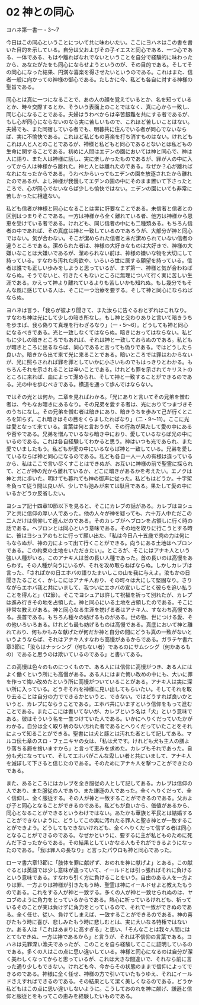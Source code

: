 # 02 神との同心

ヨハネ第一書一・3〜7

今日はこの同心ということについて共に味わいたい。ここにヨハネはこの書を書いた目的を示している。自分は父およびその子イエスと同心である、一つ心である、一体である、もはや離ればなれでないということを自分で経験的に味わったから、あなたがたをも同心にならせようというのが、その目的である。そしてその同心になった結果、円満な喜楽を得させたいというのである。これはまた、信者一般に向かっての神様の御心である。たしかに今、私ども各自に対する神様の聖旨である。

同心とは真に一つになることで、あの人の顔を覚えているとか、名を知っているとか、時々交際するとか、そういう表面上のことではなく、真に心から一致し、同じ心になることである。夫婦はうわべからは辛苦銀難を共にする者であるが、もし心が同心にならないのなら実に苦しいもので、これほど苦しいことはない。夫婦でも、また同宿している者でも、明暮共に住んでいる者が同心でないならば、実に不愉快である。これほど私どもの喜楽を打ち消すものはない。けれどもこれは人と人とのことであるが、神様と私どもと同心であるとないとは私どもの生命に関することである。初めに人間はエデンの園においては神と同心で、神は人に語り、また人は神様に話し、実に楽しかったものであるが、罪が人の中に入ってから人は神様から離れた。神と人とは離れたのである。なぜか？心が離ればなれになったからである。うわべからいってもエデンの園を放逐されたから離れたのであるが、よし神様が我慢してエデンの園の中にそのまま置いて下さったところで、心が同心でないならば少しも愉快ではない。エデンの園にいても非常に苦しかったに相違ない。

私ども信者が神様と同心になることは実に肝要なことである。未信者と信者との区別はつまりそこである。一方は神様から全く離れている者、他方は神様から恩恵を受けている者である。けれども、同じ信者の中にも二種類ある。もちろん信者の中であれば、その真底は神と一致しているのであろうが、大部分が神と同心ではない。気が合わない。そこが潔められた信者と未だ潔められていない信者の違うところである。潔められた者は、神様の大好きなものは大好きで、神様の大嫌いなことは大嫌いであるが、潔められない前は、神様の嫌いな物を大切にして持っている。すなわち汚れた肉欲や、いろいろ世に属する願望を持っている。信者は誰でも正しい歩みをしようと思っているが、まず第一、神様と気が合わねばならぬ。そうでないと、行きたくもないところに無理について行く実に苦しい生涯である。かえって神より離れているよりも苦しいかも知れぬ。もし幾分でもそんな風に感じている人は、そこに一つ治療を要する。そして神と同心にならねばならぬ。

ヨハネは言う、「我らが彼より聞きて、また汝らに告ぐるおとずれはこれなり。すなわち神は光にして少しの暗き所なし。もし神と交わりありと言いて暗きうちを歩まば、我ら偽りて真理を行わざるなり」（一・5〜6）。どうしても神と同心になるべきである。光と一致しなくてはならぬ。暗きにおってはならない。私どもに少しの暗きところでもあれば、それは神と一致しておらぬのである。私どもが暗きところに出るならば、同心であると言っても偽りである。ではどうしたら良いか。暗きから出て来て光に来ることである。暗いところでは罪はわからないが、光に照らされれば罪を罪としていかに小さいものでもはっきりとわかる。もちろんそれを示されることは辛いことである。けれども罪を示されてキリストのところに来れば、血によって潔められ、そして神と一致することができるのである。光の中を歩むべきである。横道を通って歩んではならない。

ではその光とは何か。二章を見ればわかる。「光にありと言いてその兄弟を憎む者は、今もなお暗きにあるなり。その兄弟を愛する者は、光におりてつまづきそのうちになし。その兄弟を憎む者は暗きにあり、暗きうちを歩みて己が行くところを知らず。これ暗きはその目をくらましたればなり」（二・9〜11）。ここに光は愛となって来ている。言葉は何と言おうが、その行為が果たして愛の中にあるや否やである。兄弟を憎んでいるなら暗き中におり、愛しているならば光の中にいるのである。これは各自経験してわかると思う。神はいつも光であられ、また愛でいましたもう。私どもが愛の中にいるならば神と一致している。兄弟を愛しているならば神と同心になるのである。私ども各自一人一人の有様は違っているから、私はここで言い尽くすことはできぬが、お互いに神様の前で聖霊に探られて、どこが神の光から離れているか、どこに暗きがあるかを考えたい。エノクは神と共に歩いた。明けても暮れても神の御声に従った。私どもはどうか。十字架を負って従う間は良いが、少しでも弛みが来ては駄目である。果たして愛の中にいるかどうか反省したい。

ヨシュア記十四章10節以下を見ると、そこにカレブの話がある。カレブはヨシュアと共に信仰の厚い人であった。他の人々が神を疑っても、六十万人中ただこの二人だけは信仰して進んだのである。そのカレブがヘブロンを占領しに行く時の話である。ヘブロンとは同心という意味である。その地を取りに行こうとする時に、彼はヨシュアのもとに行って願い出た、「私は今日八十五歳で肉の力は何にもならぬが、神の力によって出て行くことができる。向うにある土地はヘブロンである。この約束の土地をいただきたい」。ところが、そこにはアナキ人という強い人種がいる。このアナキ人は首の長い人種であった。首の長いのは高慢をあらわす。その人種が向うにいるが、それを攻め取らねばならぬ。しかしカレブは言った、「されぱかの日エホバの語りたまいしこの山を我に与えよ。汝もかの日聞きたるごとく、かしこにはアナキ人おり、その町々は大にして堅固なり。さりながらエホバ我と共にいまして、我ついにエホバの宣いしごとく彼らを追い払うことを得んと」（12節）。そこでヨシュアは許して祝福を祈って別れたが、カレプは進み行きその地を占領した。神と同心にいる土地を占領したのである。そこに非常な教えがある。神と同心なる生涯を妨げる者はアナキ人、すなわち高慢である。長首である。もちろん種々の妨げるものがある。世の物、世につける愛、その他いろいろある。けれども最も妨げるものは高慢である。真底において神と離れており、何もかもみな献げたが何だか神と自分の間にどうも真の一致がないというようならば、それはアナキ人すなわち高慢があるからである。ガラテヤ書六章3節に「汝らはナッシング（何もない者）であるのにサムシシグ（何かあるもの）であると思うのは欺いているのである」と書いてある。

この高慢は色々のものにつくもので、ある人には信仰に高慢がつき、ある人にはよく働くという所にも高慢がある。ある人にはまた悔い改めの中にも、大いに罪を作って悔い改めたという所に高慢がついていることがある。アナキ人は実に深い所に入っている。どうぞそれを神様に見い出してもらいたい。そしてそれを取り去ることは自分の力でできるかというと、できない。ではどうすれば良いかというと、カレプにならうことである。エホバ共にいますという信仰をもって進むことである。またここには書いてないが、カレブという名は「犬」という意味である。彼はそういう名を一生つけていた人である。いかにへりくだっていたかがわかる。自分は全く取り柄のない汚れた者であるとへりくだっていたことをそれによって知ることができる。聖書には犬と豚とは汚れた者として記してある。マルコ伝七章のスロ・フェニキヤの女は、「私は犬です。けれども犬も主人の膳より落ちる屑を捨いますから」と言って恵みを求めた。カレブもそれであった。自分も犬になっていて、そしてエホバがこんな卑しい者と共にいまして、アナキ人を滅ぼして下さると信じたのである。そのためにアナキ人を撃つことができたのである。

また、あるところにはカレブを全き服従の人として記してある。カレブは信仰の人であり、また服従の人であり、また謙遜の人であった。全くへりくだって、全く信仰し、全く服従する。その人が神と一致することができるのである。父および子と同心となることができるのである。私どもが良いから、価値があるから、同心となることができるというわけではない。あたかも華族と平民とは結婚することができないように、どうしてこの実に汚れたる罪人と聖き神とが一致することができよう。どうしてもできないけれども、全くへりくだって信ずる者は同心となることができるのである。なぜかというに、要するに主が私どものために死んだ下さったからである。その結果としていかなる人もそれができるようになったのである。「我は罪人の長なり」と言ったパウロも神と同心であった。

ローマ書六章13節に「肢体を罪に献げず、おのれを神に献げよ」とある。この献ぐるとは英語では少し意味が違っていて、イールドとは引っ張ればそれに負けるという意味である。すなわち引く方に負けることをいう。自由のある人を一方よりは罪、一方よりは神様が引きたもう時、聖霊は神にイールドせよと教えたもうのである。これをする人が神と一致する。多くの人が神と一致せられぬのは、ヤコブのように角力をとっているからである。熱心に祈っているけれども、祈っているそのことが実は負けずに角力をとっているので、それで一致ができぬのである。全く任せ、従い、負けてしまえば、一致することができるのである。神の喜びたもう時に喜び、悲しみたもう時に悲しむとは、実に大いなる特権ではないか。ある人は「これはあまりに高すぎる」と思い、「そんなことは我々人間にはとてもできぬ、一方は神であるから」と言うが、それは不信仰の言葉である。ヨハネは元罪深い漁夫であったが、このことを自ら経験してここに証明しているのである。多くの人はこの点に思い違いしている。神様と同心になるのは自分が潔く美わしくなってからと思っているが、これは大きな間違いで、それなら前に言った通り少しもできない。けれども今、今からその状態のままで信仰によってできるのである。神様に全く任せ、神様の方で引いていたもうゆえ、それにイールドさえすればできるのである。その結果として潔く美しくなるのである。どうか私どもはこの点に思い違いしないように。こうしておのれを神に献げ、謙遜と信仰と服従とをもってこの恵みを経験したいものである。

